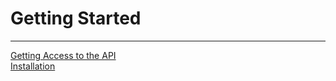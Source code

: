 # Getting Started
_____
[Getting Access to the API](https://invalidlenni.de/simple-amari.py/getting-started/getting-access.md)\
[Installation](https://invalidlenni.de/simple-amari.py/getting-started/installation.md)
